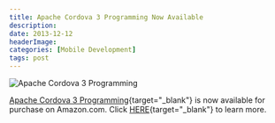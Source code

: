 ```yaml
---
title: Apache Cordova 3 Programming Now Available
description: 
date: 2013-12-12
headerImage: 
categories: [Mobile Development]
tags: post
---
```


![Apache Cordova 3 Programming](images/covers/acp-cover-160.png)

[Apache Cordova 3 Programming](https://www.cordovaprogramming.com){target="_blank"} is now available for purchase on Amazon.com. Click [HERE](https://www.amazon.com/dp/B00H4CIHZW){target="_blank"} to learn more.